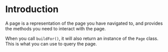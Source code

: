 # Introduction

A page is a representation of the page you have navigated to, and provides the
methods you need to interact with the page.

When you call `buildFor()`, it will also return an instance of the `Page` class.
This is what you can use to query the page.
